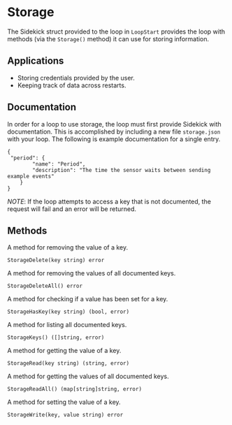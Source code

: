 # Storage
The Sidekick struct provided to the loop in `LoopStart` provides the loop with methods (via the `Storage()` method) it can use for storing information.

## Applications
* Storing credentials provided by the user.
* Keeping track of data across restarts.

## Documentation
In order for a loop to use storage, the loop must first provide Sidekick with documentation. This is accomplished by including a new file `storage.json` with your loop. The following is example documentation for a single entry.
```
{
 "period": {
        "name": "Period",
        "description": "The time the sensor waits between sending example events"
    }
}
```

*NOTE*: If the loop attempts to access a key that is not documented, the request will fail and an error will be returned. 

## Methods
A method for removing the value of a key.
```
StorageDelete(key string) error
```

A method for removing the values of all documented keys.
```
StorageDeleteAll() error
```

A method for checking if a value has been set for a key.
```
StorageHasKey(key string) (bool, error)
```

A method for listing all documented keys.
```
StorageKeys() ([]string, error)
```

A method for getting the value of a key.
```
StorageRead(key string) (string, error)
```

A method for getting the values of all documented keys.
```
StorageReadAll() (map[string]string, error)
```

A method for setting the value of a key.
```
StorageWrite(key, value string) error
```
